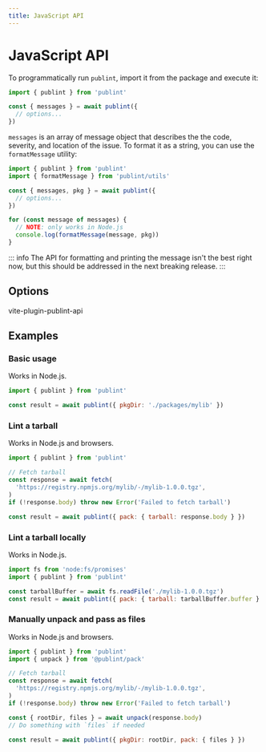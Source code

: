 ```yaml
---
title: JavaScript API
---
```


# JavaScript API

To programmatically run `publint`, import it from the package and execute it:

```js
import { publint } from 'publint'

const { messages } = await publint({
  // options...
})
```

`messages` is an array of message object that describes the the code, severity, and location of the issue. To format it as a string, you can use the `formatMessage` utility:

```js {2,8-15}
import { publint } from 'publint'
import { formatMessage } from 'publint/utils'

const { messages, pkg } = await publint({
  // options...
})

for (const message of messages) {
  // NOTE: only works in Node.js
  console.log(formatMessage(message, pkg))
}
```

::: info
The API for formatting and printing the message isn't the best right now, but this should be addressed in the next breaking release.
:::

## Options

vite-plugin-publint-api

## Examples

### Basic usage

Works in Node.js.

```js
import { publint } from 'publint'

const result = await publint({ pkgDir: './packages/mylib' })
```

### Lint a tarball

Works in Node.js and browsers.

```js
import { publint } from 'publint'

// Fetch tarball
const response = await fetch(
  'https://registry.npmjs.org/mylib/-/mylib-1.0.0.tgz',
)
if (!response.body) throw new Error('Failed to fetch tarball')

const result = await publint({ pack: { tarball: response.body } })
```

### Lint a tarball locally

Works in Node.js.

```js
import fs from 'node:fs/promises'
import { publint } from 'publint'

const tarballBuffer = await fs.readFile('./mylib-1.0.0.tgz')
const result = await publint({ pack: { tarball: tarballBuffer.buffer } })
```

### Manually unpack and pass as files

Works in Node.js and browsers.

```js
import { publint } from 'publint'
import { unpack } from '@publint/pack'

// Fetch tarball
const response = await fetch(
  'https://registry.npmjs.org/mylib/-/mylib-1.0.0.tgz',
)
if (!response.body) throw new Error('Failed to fetch tarball')

const { rootDir, files } = await unpack(response.body)
// Do something with `files` if needed

const result = await publint({ pkgDir: rootDir, pack: { files } })
```
